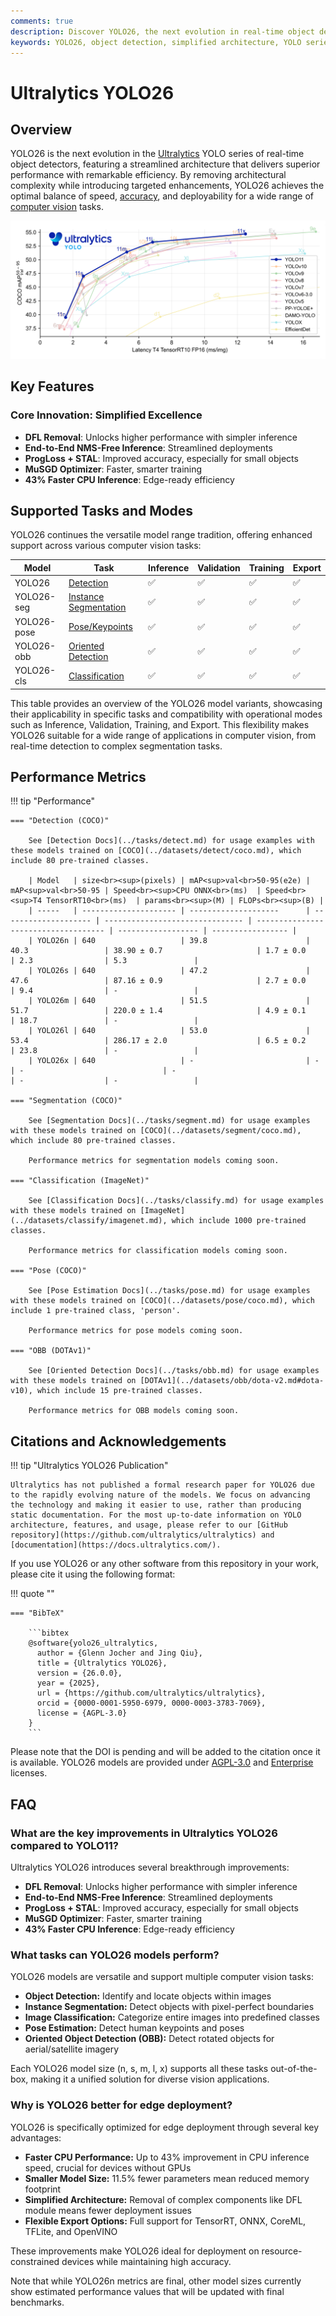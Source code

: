 ```yaml
---
comments: true
description: Discover YOLO26, the next evolution in real-time object detection with simplified architecture, superior performance, and remarkable efficiency for diverse computer vision tasks.
keywords: YOLO26, object detection, simplified architecture, YOLO series, Ultralytics, computer vision, AI, machine learning, edge deployment, quantization
---
```


# Ultralytics YOLO26

## Overview

YOLO26 is the next evolution in the [Ultralytics](https://www.ultralytics.com/) YOLO series of real-time object detectors, featuring a streamlined architecture that delivers superior performance with remarkable efficiency. By removing architectural complexity while introducing targeted enhancements, YOLO26 achieves the optimal balance of speed, [accuracy](https://www.ultralytics.com/glossary/accuracy), and deployability for a wide range of [computer vision](https://www.ultralytics.com/glossary/computer-vision-cv) tasks.

![Ultralytics YOLO26 Comparison Plots](https://raw.githubusercontent.com/ultralytics/assets/refs/heads/main/yolo/performance-comparison.png)

## Key Features

### Core Innovation: Simplified Excellence

- **DFL Removal**: Unlocks higher performance with simpler inference
- **End-to-End NMS-Free Inference**: Streamlined deployments
- **ProgLoss + STAL**: Improved accuracy, especially for small objects
- **MuSGD Optimizer**: Faster, smarter training
- **43% Faster CPU Inference**: Edge-ready efficiency

## Supported Tasks and Modes

YOLO26 continues the versatile model range tradition, offering enhanced support across various computer vision tasks:

| Model        | Task                                         | Inference | Validation | Training | Export |
| ------------ | -------------------------------------------- | --------- | ---------- | -------- | ------ |
| YOLO26       | [Detection](../tasks/detect.md)              | ✅        | ✅         | ✅       | ✅     |
| YOLO26-seg   | [Instance Segmentation](../tasks/segment.md) | ✅        | ✅         | ✅       | ✅     |
| YOLO26-pose  | [Pose/Keypoints](../tasks/pose.md)           | ✅        | ✅         | ✅       | ✅     |
| YOLO26-obb   | [Oriented Detection](../tasks/obb.md)        | ✅        | ✅         | ✅       | ✅     |
| YOLO26-cls   | [Classification](../tasks/classify.md)       | ✅        | ✅         | ✅       | ✅     |

This table provides an overview of the YOLO26 model variants, showcasing their applicability in specific tasks and compatibility with operational modes such as Inference, Validation, Training, and Export. This flexibility makes YOLO26 suitable for a wide range of applications in computer vision, from real-time detection to complex segmentation tasks.

## Performance Metrics

!!! tip "Performance"

    === "Detection (COCO)"

        See [Detection Docs](../tasks/detect.md) for usage examples with these models trained on [COCO](../datasets/detect/coco.md), which include 80 pre-trained classes.

        | Model   | size<br><sup>(pixels) | mAP<sup>val<br>50-95(e2e) | mAP<sup>val<br>50-95 | Speed<br><sup>CPU ONNX<br>(ms)  | Speed<br><sup>T4 TensorRT10<br>(ms)  | params<br><sup>(M) | FLOPs<br><sup>(B) |
        | -----   | --------------------- | --------------------      | -------------------- | ------------------------------- | ------------------------------------ | ------------------ | ----------------- |
        | YOLO26n | 640                   | 39.8                      | 40.3                 | 38.90 ± 0.7                     | 1.7 ± 0.0                            | 2.3                | 5.3               |
        | YOLO26s | 640                   | 47.2                      | 47.6                 | 87.16 ± 0.9                     | 2.7 ± 0.0                            | 9.4                | -                 |
        | YOLO26m | 640                   | 51.5                      | 51.7                 | 220.0 ± 1.4                     | 4.9 ± 0.1                            | 18.7               | -                 |
        | YOLO26l | 640                   | 53.0                      | 53.4                 | 286.17 ± 2.0                    | 6.5 ± 0.2                            | 23.8               | -                 |
        | YOLO26x | 640                   | -                         | -                    | -                               | -                                    | -                  | -                 |

    === "Segmentation (COCO)"

        See [Segmentation Docs](../tasks/segment.md) for usage examples with these models trained on [COCO](../datasets/segment/coco.md), which include 80 pre-trained classes.

        Performance metrics for segmentation models coming soon.

    === "Classification (ImageNet)"

        See [Classification Docs](../tasks/classify.md) for usage examples with these models trained on [ImageNet](../datasets/classify/imagenet.md), which include 1000 pre-trained classes.

        Performance metrics for classification models coming soon.

    === "Pose (COCO)"

        See [Pose Estimation Docs](../tasks/pose.md) for usage examples with these models trained on [COCO](../datasets/pose/coco.md), which include 1 pre-trained class, 'person'.

        Performance metrics for pose models coming soon.

    === "OBB (DOTAv1)"

        See [Oriented Detection Docs](../tasks/obb.md) for usage examples with these models trained on [DOTAv1](../datasets/obb/dota-v2.md#dota-v10), which include 15 pre-trained classes.

        Performance metrics for OBB models coming soon.


## Citations and Acknowledgements

!!! tip "Ultralytics YOLO26 Publication"

    Ultralytics has not published a formal research paper for YOLO26 due to the rapidly evolving nature of the models. We focus on advancing the technology and making it easier to use, rather than producing static documentation. For the most up-to-date information on YOLO architecture, features, and usage, please refer to our [GitHub repository](https://github.com/ultralytics/ultralytics) and [documentation](https://docs.ultralytics.com/).

If you use YOLO26 or any other software from this repository in your work, please cite it using the following format:

!!! quote ""

    === "BibTeX"

        ```bibtex
        @software{yolo26_ultralytics,
          author = {Glenn Jocher and Jing Qiu},
          title = {Ultralytics YOLO26},
          version = {26.0.0},
          year = {2025},
          url = {https://github.com/ultralytics/ultralytics},
          orcid = {0000-0001-5950-6979, 0000-0003-3783-7069},
          license = {AGPL-3.0}
        }
        ```

Please note that the DOI is pending and will be added to the citation once it is available. YOLO26 models are provided under [AGPL-3.0](https://github.com/ultralytics/ultralytics/blob/main/LICENSE) and [Enterprise](https://www.ultralytics.com/license) licenses.

## FAQ

### What are the key improvements in Ultralytics YOLO26 compared to YOLO11?

Ultralytics YOLO26 introduces several breakthrough improvements:

- **DFL Removal**: Unlocks higher performance with simpler inference
- **End-to-End NMS-Free Inference**: Streamlined deployments
- **ProgLoss + STAL**: Improved accuracy, especially for small objects
- **MuSGD Optimizer**: Faster, smarter training
- **43% Faster CPU Inference**: Edge-ready efficiency

### What tasks can YOLO26 models perform?

YOLO26 models are versatile and support multiple computer vision tasks:

- **Object Detection:** Identify and locate objects within images
- **Instance Segmentation:** Detect objects with pixel-perfect boundaries
- **Image Classification:** Categorize entire images into predefined classes
- **Pose Estimation:** Detect human keypoints and poses
- **Oriented Object Detection (OBB):** Detect rotated objects for aerial/satellite imagery

Each YOLO26 model size (n, s, m, l, x) supports all these tasks out-of-the-box, making it a unified solution for diverse vision applications.

### Why is YOLO26 better for edge deployment?

YOLO26 is specifically optimized for edge deployment through several key advantages:

- **Faster CPU Performance:** Up to 43% improvement in CPU inference speed, crucial for devices without GPUs
- **Smaller Model Size:** 11.5% fewer parameters mean reduced memory footprint
- **Simplified Architecture:** Removal of complex components like DFL module means fewer deployment issues
- **Flexible Export Options:** Full support for TensorRT, ONNX, CoreML, TFLite, and OpenVINO

These improvements make YOLO26 ideal for deployment on resource-constrained devices while maintaining high accuracy.

Note that while YOLO26n metrics are final, other model sizes currently show estimated performance values that will be updated with final benchmarks.
